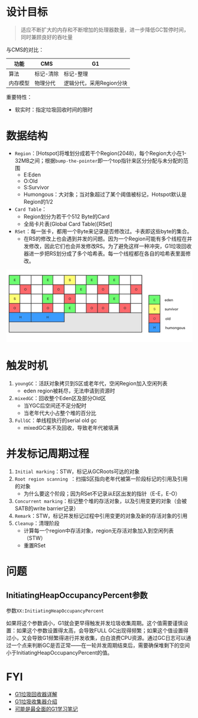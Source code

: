 # 设计目标
> 适应不断扩大的内存和不断增加的处理器数量，进一步降低GC暂停时间，同时兼顾良好的吞吐量

与CMS的对比：

| 功能 | CMS | G1 |
| --- | --- | --- |
| 算法 | 标记-清除 | 标记-整理 |
| 内存模型 | 物理分代 | 逻辑分代，采用Region分块 |

重要特性：

- 软实时：指定垃圾回收时间的限时

# 数据结构

- `Region`：[Hotspot]将堆划分成若干个Region(2048)，每个Region大小在1-32MB之间；根据`bump-the-pointer`即一个top指针来区分分配与未分配的范围
    - E:Eden
    - O:Old
    - S:Survivor
    - Humongous：大对象；当对象超过了某个阈值被标记，Hotspot默认是Region的1/2
- `Card Table`：
    - Region划分为若干个512 Byte的Card
    - 全局卡片表(Global Card Table)[RSet]
- `RSet`：每一张卡，都用一个Byte来记录是否修改过。卡表即这些byte的集合。
    - 在RS的修改上也会遇到并发的问题。因为一个Region可能有多个线程在并发修改，因此它们也会并发修改RS。为了避免这样一种冲突，G1垃圾回收器进一步把RS划分成了多个哈希表。每一个线程都在各自的哈希表里面修改。


![image-20200927184344542](resources/G1/image-20200927184344542.png)


# 触发时机

1. `youngGC`：活跃对象拷贝到S区或老年代，空闲Region加入空闲列表
    - eden region被耗尽，无法申请到资源时
2. `mixedGC`：回收整个Eden区及部分Old区
    - 当YGC后空间还不足分配时
    - 当老年代大小占整个堆的百分比
3. `FullGC`：单线程执行的serial old gc
    - mixedGC来不及回收，导致老年代被填满


# 并发标记周期过程

1. `Initial marking`：STW，标记从GCRoots可达的对象
2. `Root region scanning `：扫描S区指向老年代被第一阶段标记的引用及引用的对象
    - 为什么要这个阶段；因为RSet不记录从E区出发的指针（E-E，E-O）
3. `Concurrent marking`：标记整个堆的存活对象，以及引用变更的对象（会被SATB的write barrier记录）
4. `Remark`：STW，标记并发标记过程中引用变更的对象及新的存活对象的引用
5. `Cleanup`：清理阶段
    - 计算每一个region中存活对象，region无存活对象加入到空闲列表（STW）
    - 重置RSet

# 问题



## InitiatingHeapOccupancyPercent参数

参数`XX:InitiatingHeapOccupancyPercent`

如果将这个参数调小，G1就会更早得触发并发垃圾收集周期。这个值需要谨慎设置：如果这个参数设置得太高，会导致FULL GC出现得频繁；如果这个值设置得过小，又会导致G1频繁得进行并发收集，白白浪费CPU资源。通过GC日志可以通过一个点来判断GC是否正常——在一轮并发周期结束后，需要确保堆剩下的空间小于InitiatingHeapOccupancyPercent的值。


# FYI 

- [G1垃圾回收器详解](https://www.jianshu.com/p/aef0f4765098)
- [G1垃圾收集器介绍](https://www.jianshu.com/p/0f1f5adffdc1)
- [可能是最全面的G1学习笔记](https://zhuanlan.zhihu.com/p/54048685)